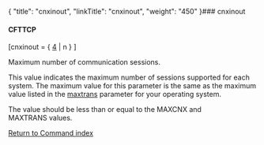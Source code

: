 {
    "title": "cnxinout",
    "linkTitle": "cnxinout",
    "weight": "450"
}### <span id="cnxinout"></span>cnxinout

#### CFTTCP

\[cnxinout = { <u>4</u> | n } \]

Maximum number of communication sessions.

This value indicates the maximum number of sessions supported for each system. The maximum value for this parameter is the same as the maximum value listed in the [maxtrans](maxtrans) parameter for your operating system.

The value should be less than or equal to the MAXCNX and MAXTRANS values.

[Return to Command index](../)
